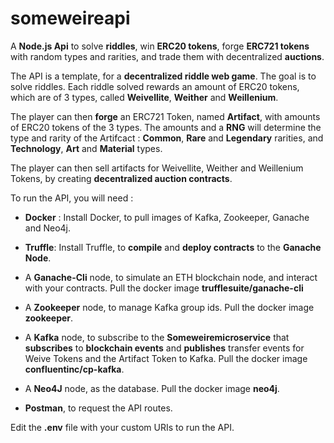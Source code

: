 # someweireapi
A **Node.js Api** to solve **riddles**, win **ERC20 tokens**, forge **ERC721 tokens** with random types and rarities, and trade them with decentralized **auctions**.

The API is a template, for a **decentralized riddle web game**. The goal is to solve riddles. Each riddle solved rewards an amount of ERC20 tokens, which are of 3 types, called **Weivellite**, **Weither** and **Weillenium**.

The player can then **forge** an ERC721 Token, named **Artifact**, with amounts of ERC20 tokens of the 3 types. The amounts and a **RNG** will determine the type and rarity of the Artifcact : **Common**, **Rare** and **Legendary** rarities, and **Technology**, **Art** and **Material** types.

The player can then sell artifacts for Weivellite, Weither and Weillenium Tokens, by creating **decentralized auction contracts**.

To run the API, you will need :

* **Docker** : Install Docker, to pull images of Kafka, Zookeeper, Ganache and Neo4j.

* **Truffle**: Install Truffle, to **compile** and **deploy contracts** to the **Ganache Node**.

* A **Ganache-Cli** node, to simulate an ETH blockchain node, and interact with your contracts. Pull the docker image **trufflesuite/ganache-cli** 

* A **Zookeeper** node, to manage Kafka group ids. Pull the docker image **zookeeper**.

* A **Kafka** node, to subscribe to the **Someweiremicroservice** that **subscribes** to **blockchain events** and **publishes** transfer events for Weive Tokens and the Artifact Token to Kafka. Pull the docker image **confluentinc/cp-kafka**.

* A **Neo4J** node, as the database. Pull the docker image **neo4j**.

* **Postman**, to request the API routes.

Edit the **.env** file with your custom URIs to run the API.
